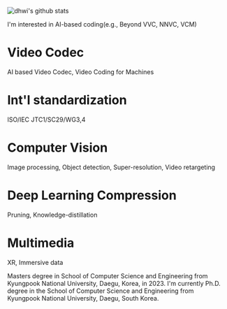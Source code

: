 ![dhwi's github stats](https://github-readme-stats.vercel.app/api?username=dhwi96&show_icons=true)


I'm interested in AI-based coding(e.g., Beyond VVC, NNVC, VCM)

# Video Codec
AI based Video Codec, Video Coding for Machines

# Int'l standardization
ISO/IEC JTC1/SC29/WG3,4 

# Computer Vision
Image processing, Object detection, Super-resolution, Video retargeting

# Deep Learning Compression
Pruning, Knowledge-distillation

# Multimedia
XR, Immersive data

Masters degree in School of Computer Science and Engineering from Kyungpook National University, Daegu, Korea, in 2023. 
I'm currently Ph.D. degree in the School of Computer Science and Engineering from Kyungpook National University, Daegu, South Korea.
